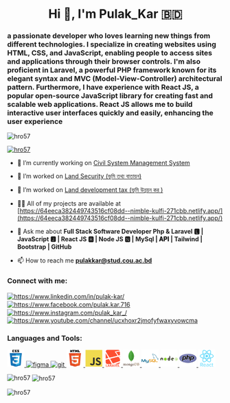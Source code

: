 <h1 align="center">Hi 👋, I'm Pulak_Kar 🇧🇩 </h1>
<h3 align="left">a passionate developer who loves learning new things from different technologies. I specialize in creating websites using HTML, CSS, and JavaScript, enabling people to access sites and applications through their browser controls. I'm also proficient in Laravel, a powerful PHP framework known for its elegant syntax and MVC (Model-View-Controller) architectural pattern. Furthermore, I have experience with React JS, a popular open-source JavaScript library for creating fast and scalable web applications. React JS allows me to build interactive user interfaces quickly and easily, enhancing the user experience</h3>

<p align="left"> <img src="https://komarev.com/ghpvc/?username=hro57&label=Profile%20views&color=0e75b6&style=flat" alt="hro57" /> </p>

<p align="left"> <a href="https://github.com/ryo-ma/github-profile-trophy"><img src="https://github-profile-trophy.vercel.app/?username=hro57" alt="hro57" /></a> </p>

- 🔭 I’m currently working on [Civil System Management System](https://dev.case.gov.bd/)

- 👯 I’m worked on [Land Security (ভূমি তথ্য বাতায়ন)](http://devlsgportal.mysoftheaven.com/)

- 🤝 I’m worked on [Land development tax (ভূমি উন্নয়ন কর )](http://stageldtax-portal.mysoftheaven.com/)

- 👨‍💻 All of my projects are available at [https://64eeca382449743516cf08dd--nimble-kulfi-271cbb.netlify.app/](https://64eeca382449743516cf08dd--nimble-kulfi-271cbb.netlify.app/)

- 💬 Ask me about **Full Stack Software Developer Php & Laravel 🅻 | JavaScript 🅹 | React JS 🆁 | Node JS 🅽 | MySql | 𝐀𝐏𝐈 | Tailwind | Bootstrap | GitHub**

- 📫 How to reach me **pulakkar@stud.cou.ac.bd**

<h3 align="left">Connect with me:</h3>
<p align="left">
<a href="https://linkedin.com/in/https://www.linkedin.com/in/pulak-kar/" target="blank"><img align="center" src="https://raw.githubusercontent.com/rahuldkjain/github-profile-readme-generator/master/src/images/icons/Social/linked-in-alt.svg" alt="https://www.linkedin.com/in/pulak-kar/" height="30" width="40" /></a>
<a href="https://fb.com/https://www.facebook.com/pulak.kar.716" target="blank"><img align="center" src="https://raw.githubusercontent.com/rahuldkjain/github-profile-readme-generator/master/src/images/icons/Social/facebook.svg" alt="https://www.facebook.com/pulak.kar.716" height="30" width="40" /></a>
<a href="https://instagram.com/https://www.instagram.com/pulak_kar_/" target="blank"><img align="center" src="https://raw.githubusercontent.com/rahuldkjain/github-profile-readme-generator/master/src/images/icons/Social/instagram.svg" alt="https://www.instagram.com/pulak_kar_/" height="30" width="40" /></a>
<a href="https://www.youtube.com/c/https://www.youtube.com/channel/ucxhoxr2jmofyfwaxyvowcma" target="blank"><img align="center" src="https://raw.githubusercontent.com/rahuldkjain/github-profile-readme-generator/master/src/images/icons/Social/youtube.svg" alt="https://www.youtube.com/channel/ucxhoxr2jmofyfwaxyvowcma" height="30" width="40" /></a>
</p>

<h3 align="left">Languages and Tools:</h3>
<p align="left"> <a href="https://www.w3schools.com/css/" target="_blank" rel="noreferrer"> <img src="https://raw.githubusercontent.com/devicons/devicon/master/icons/css3/css3-original-wordmark.svg" alt="css3" width="40" height="40"/> </a> <a href="https://www.figma.com/" target="_blank" rel="noreferrer"> <img src="https://www.vectorlogo.zone/logos/figma/figma-icon.svg" alt="figma" width="40" height="40"/> </a> <a href="https://git-scm.com/" target="_blank" rel="noreferrer"> <img src="https://www.vectorlogo.zone/logos/git-scm/git-scm-icon.svg" alt="git" width="40" height="40"/> </a> <a href="https://www.w3.org/html/" target="_blank" rel="noreferrer"> <img src="https://raw.githubusercontent.com/devicons/devicon/master/icons/html5/html5-original-wordmark.svg" alt="html5" width="40" height="40"/> </a> <a href="https://developer.mozilla.org/en-US/docs/Web/JavaScript" target="_blank" rel="noreferrer"> <img src="https://raw.githubusercontent.com/devicons/devicon/master/icons/javascript/javascript-original.svg" alt="javascript" width="40" height="40"/> </a> <a href="https://laravel.com/" target="_blank" rel="noreferrer"> <img src="https://raw.githubusercontent.com/devicons/devicon/master/icons/laravel/laravel-plain-wordmark.svg" alt="laravel" width="40" height="40"/> </a> <a href="https://www.mongodb.com/" target="_blank" rel="noreferrer"> <img src="https://raw.githubusercontent.com/devicons/devicon/master/icons/mongodb/mongodb-original-wordmark.svg" alt="mongodb" width="40" height="40"/> </a> <a href="https://www.mysql.com/" target="_blank" rel="noreferrer"> <img src="https://raw.githubusercontent.com/devicons/devicon/master/icons/mysql/mysql-original-wordmark.svg" alt="mysql" width="40" height="40"/> </a> <a href="https://nodejs.org" target="_blank" rel="noreferrer"> <img src="https://raw.githubusercontent.com/devicons/devicon/master/icons/nodejs/nodejs-original-wordmark.svg" alt="nodejs" width="40" height="40"/> </a> <a href="https://www.php.net" target="_blank" rel="noreferrer"> <img src="https://raw.githubusercontent.com/devicons/devicon/master/icons/php/php-original.svg" alt="php" width="40" height="40"/> </a> <a href="https://reactjs.org/" target="_blank" rel="noreferrer"> <img src="https://raw.githubusercontent.com/devicons/devicon/master/icons/react/react-original-wordmark.svg" alt="react" width="40" height="40"/> </a> </p>

<p><img align="left" src="https://github-readme-stats.vercel.app/api/top-langs?username=hro57&show_icons=true&locale=en&layout=compact" alt="hro57" /></p>

<p>&nbsp;<img align="center" src="https://github-readme-stats.vercel.app/api?username=hro57&show_icons=true&locale=en" alt="hro57" /></p>

<p><img align="center" src="https://github-readme-streak-stats.herokuapp.com/?user=hro57&" alt="hro57" /></p>

